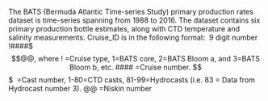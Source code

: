 The BATS (Bermuda Atlantic Time-series Study) primary production rates dataset is time-series spanning from 1988 to 2016. The dataset contains six primary production bottle estimates, along with CTD temperature and salinity measurements. Cruise_ID is in the following format:  9 digit number !####$$$@@, where !  =Cruise type, 1=BATS core, 2=BATS Bloom a, and 3=BATS Bloom b, etc. #### =Cruise number. $$$  =Cast number, 1-80=CTD casts, 81-99=Hydrocasts (i.e. 83 = Data from Hydrocast number 3). @@ =Niskin number
